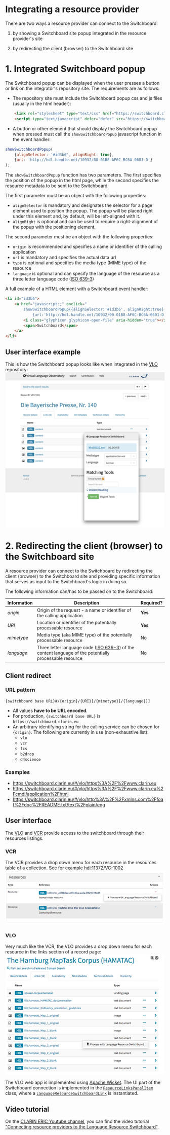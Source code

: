# Integrating a resource provider 

There are two ways a resource provider can connect to the Switchboard: 

1. by showing a Switchboard site popup integrated in the resource provider's 
site

1. by redirecting the client (browser) to the Switchboard site


# 1. Integrated Switchboard popup

The Switchboard popup can be displayed when the user presses a button or link on 
the integrator's repository site. The requirements are as follows:

* The repository site must include the Switchboard popup css and js files 
(usually in the html header): 
````html
    <link rel="stylesheet" type="text/css" href="https://switchboard.clarin.eu/popup/switchboardpopup.css" />
    <script type="text/javascript" defer="defer" src="https://switchboard.clarin.eu/popup/switchboardpopup.js"></script>
````

* A button or other element that should display the Switchboard popup when 
pressed must call the `showSwitchboardPopup` javascript function in the event 
handler:

````javascript
showSwitchboardPopup(
    {alignSelector: '#id3b6', alignRight: true},
    {url: 'http://hdl.handle.net/10932/00-01B8-AF6C-BC6A-0601-D'}
);
````

The `showSwitchboardPopup` function has two parameters. The first specifies the 
position of the popup in the html page, while the second specifies the resource
metadata to be sent to the Switchboard. 

The first parameter must be an object with the following properties: 
* `alignSelector` is mandatory and designates the selector for a page element 
used to position the popup. The popup will be placed right under this element 
and, by default, will be left-aligned with it. 
* `alignRight` is optional and can be used to require a right-alignment of the 
popup with the positioning element.

The second parameter must be an object with the following properties:
* `origin` is recommended and specifies a name or identifier of the calling 
application
* `url` is mandatory and specifies the actual data url
* `type` is optional and specifies the media type (MIME type) of the resource
* `language` is optional and can specify the language of the resource as a three
letter language code ([ISO 639-3](https://iso639-3.sil.org/))

A full example of a HTML element with a Switchboard event handler:
````html
<li id="id3b6">
    <a href="javascript:;" onclick="
        showSwitchboardPopup({alignSelector:'#id3b6', alignRight:true},
            {url:'http://hdl.handle.net/10932/00-01B8-AF6C-BC6A-0601-D'});">
        <i class="glyphicon glyphicon-open-file" aria-hidden="true"></i>
        <span>Switchboard</span>
    </a>
</li>
````

## User interface example

This is how the Switchboard popup looks like when integrated in the 
[VLO](https://vlo.clarin.eu) repository: 
![VLO](../images/popup-integration-example-vlo.png)

# 2. Redirecting the client (browser) to the Switchboard site

A resource provider can connect to the Switchboard by redirecting the client 
(browser) to the Switchboard site and providing specific information that serves
as input to the Switchboard's logic in doing so.

The following information can/has to be passed on to the Switchboard:

| Information | Description | Required? |
|-----|-----|-----|
| *origin* | Origin of the request - a name or identifier of the calling application | **Yes** |
| *URI* | Location or identifier of the potentially processable resource | **Yes** |
| *mimetype* | Media type (aka MIME type) of the potentially processable resource | No |
| *language* | Three letter language code ([ISO 639-3](https://iso639-3.sil.org/)) of the content language of the potentially processable resource | No |

## Client redirect

### URL pattern
```
{switchboard base URL}#/{origin}/{URI}[/{mimetype}[/{language}]]
```

* All values **have to be URL encoded**.
* For production, `{switchboard base URL}` is `https://switchboard.clarin.eu`
* An arbitrary identifying string for the calling service can be chosen for `{origin}`. The following are currently in use (non-exhaustive list):
  * `vlo`
  * `vcr`
  * `fcs`
  * `b2drop`
  * `d4science`

### Examples
* https://switchboard.clarin.eu/#/vlo/https%3A%2F%2Fwww.clarin.eu
* https://switchboard.clarin.eu/#/vlo/https%3A%2F%2Fwww.clarin.eu%2Fcmdi/application%2Fhtml
* https://switchboard.clarin.eu/#/vlo/http%3A%2F%2Fxmlns.com%2Ffoaf%2Fdoc%2FREADME.txt/text%2Fplain/eng

## User interface

The [VLO](https://vlo.clarin.eu) and [VCR](https://collections.clarin.eu) provide access to the switchboard through their resources listings.

### VCR
The VCR provides a drop down menu for each resource in the resources table of a collection. See for example [hdl:11372/VC-1002](http://hdl.handle.net/11372/VC-1002)
![VCR](../images/integration-example-vcr.png)

### VLO
Very much like the VCR, the VLO provides a drop down menu for each resource in the links section of a record page:
![VLO](../images/integration-example-vlo.png)

The VLO web app is implemented using [Apache Wicket](https://wicket.apache.org/). The UI part of the Switchboard connection is implemented in the [`ResourceLinksPanelItem`](https://github.com/clarin-eric/VLO/blob/master/vlo-web-app/src/main/java/eu/clarin/cmdi/vlo/wicket/panels/record/ResourceLinksPanelItem.java) class, where a [`LanguageResourceSwitchboardLink`](https://github.com/clarin-eric/VLO/blob/master/vlo-web-app/src/main/java/eu/clarin/cmdi/vlo/wicket/components/LanguageResourceSwitchboardLink.java) is instantiated.

## Video tutorial

On the [CLARIN ERIC Youtube channel](https://www.youtube.com/channel/UCJPks1mzisqsS4NrBFKIWag), you can find the video tutorial ["Connecting resource providers to the Language Resource Switchboard"](https://www.youtube.com/watch?v=YX5oGr949bQ).

